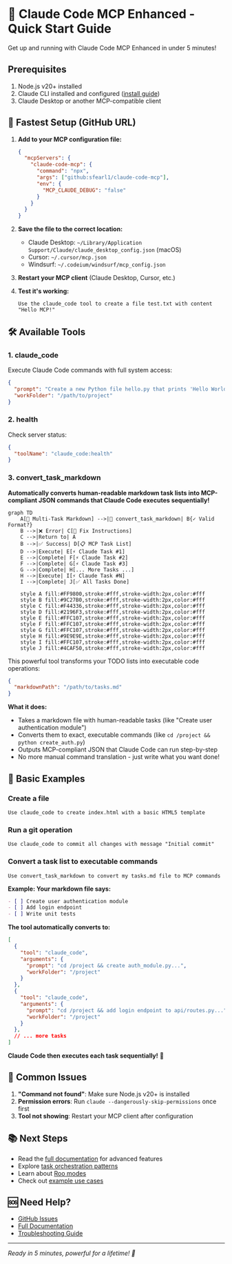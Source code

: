 # 🚀 Claude Code MCP Enhanced - Quick Start Guide

Get up and running with Claude Code MCP Enhanced in under 5 minutes!

## Prerequisites

1. Node.js v20+ installed
2. Claude CLI installed and configured ([install guide](https://claude.ai/cli))
3. Claude Desktop or another MCP-compatible client

## 🎯 Fastest Setup (GitHub URL)

1. **Add to your MCP configuration file:**

   ```json
   {
     "mcpServers": {
       "claude-code-mcp": {
         "command": "npx",
         "args": ["github:sfearl1/claude-code-mcp"],
         "env": {
           "MCP_CLAUDE_DEBUG": "false"
         }
       }
     }
   }
   ```

2. **Save the file to the correct location:**
   - Claude Desktop: `~/Library/Application Support/Claude/claude_desktop_config.json` (macOS)
   - Cursor: `~/.cursor/mcp.json`
   - Windsurf: `~/.codeium/windsurf/mcp_config.json`

3. **Restart your MCP client** (Claude Desktop, Cursor, etc.)

4. **Test it's working:**
   ```
   Use the claude_code tool to create a file test.txt with content "Hello MCP!"
   ```

## 🛠️ Available Tools

### 1. claude_code
Execute Claude Code commands with full system access:
```json
{
  "prompt": "Create a new Python file hello.py that prints 'Hello World'",
  "workFolder": "/path/to/project"
}
```

### 2. health
Check server status:
```json
{
  "toolName": "claude_code:health"
}
```

### 3. convert_task_markdown
**Automatically converts human-readable markdown task lists into MCP-compliant JSON commands that Claude Code executes sequentially!**

```mermaid
graph TD
    A[📝 Multi-Task Markdown] -->|🔄 convert_task_markdown| B{✓ Valid Format?}
    B -->|❌ Error| C[📑 Fix Instructions]
    C -->|Return to| A
    B -->|✅ Success| D[📋 MCP Task List]
    D -->|Execute| E[⚡ Claude Task #1]
    E -->|Complete| F[⚡ Claude Task #2]
    F -->|Complete| G[⚡ Claude Task #3]
    G -->|Complete| H[... More Tasks ...]
    H -->|Execute| I[⚡ Claude Task #N]
    I -->|Complete| J[✅ All Tasks Done]
    
    style A fill:#FF9800,stroke:#fff,stroke-width:2px,color:#fff
    style B fill:#9C27B0,stroke:#fff,stroke-width:2px,color:#fff
    style C fill:#F44336,stroke:#fff,stroke-width:2px,color:#fff
    style D fill:#2196F3,stroke:#fff,stroke-width:2px,color:#fff
    style E fill:#FFC107,stroke:#fff,stroke-width:2px,color:#fff
    style F fill:#FFC107,stroke:#fff,stroke-width:2px,color:#fff
    style G fill:#FFC107,stroke:#fff,stroke-width:2px,color:#fff
    style H fill:#9E9E9E,stroke:#fff,stroke-width:2px,color:#fff
    style I fill:#FFC107,stroke:#fff,stroke-width:2px,color:#fff
    style J fill:#4CAF50,stroke:#fff,stroke-width:2px,color:#fff
```

This powerful tool transforms your TODO lists into executable code operations:
```json
{
  "markdownPath": "/path/to/tasks.md"
}
```

**What it does:**
- Takes a markdown file with human-readable tasks (like "Create user authentication module")
- Converts them to exact, executable commands (like `cd /project && python create_auth.py`)
- Outputs MCP-compliant JSON that Claude Code can run step-by-step
- No more manual command translation - just write what you want done!

## 📝 Basic Examples

### Create a file
```
Use claude_code to create index.html with a basic HTML5 template
```

### Run a git operation
```
Use claude_code to commit all changes with message "Initial commit"
```

### Convert a task list to executable commands
```
Use convert_task_markdown to convert my tasks.md file to MCP commands
```

**Example: Your markdown file says:**
```markdown
- [ ] Create user authentication module
- [ ] Add login endpoint
- [ ] Write unit tests
```

**The tool automatically converts to:**
```json
[
  {
    "tool": "claude_code",
    "arguments": {
      "prompt": "cd /project && create auth_module.py...",
      "workFolder": "/project"
    }
  },
  {
    "tool": "claude_code",
    "arguments": {
      "prompt": "cd /project && add login endpoint to api/routes.py...",
      "workFolder": "/project"
    }
  },
  // ... more tasks
]
```

**Claude Code then executes each task sequentially!** 🚀

## 🔧 Common Issues

1. **"Command not found"**: Make sure Node.js v20+ is installed
2. **Permission errors**: Run `claude --dangerously-skip-permissions` once first
3. **Tool not showing**: Restart your MCP client after configuration

## 📚 Next Steps

- Read the [full documentation](README.md) for advanced features
- Explore [task orchestration patterns](README.md#-task-orchestration-patterns)
- Learn about [Roo modes](README.md#-roo-modes-integration)
- Check out [example use cases](README.md#-key-use-cases)

## 🆘 Need Help?

- [GitHub Issues](https://github.com/sfearl1/claude-code-mcp/issues)
- [Full Documentation](README.md)
- [Troubleshooting Guide](README.md#-troubleshooting)

---
*Ready in 5 minutes, powerful for a lifetime! 🚀*